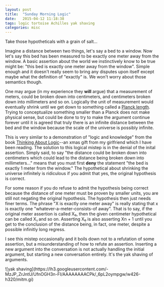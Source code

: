 ```yaml
---
layout: post
title:  "Sunday Morning Logic"
date:   2015-04-12 11:18:38
tags: logic tortoise Achilles yak shaving
categories: misc
---
```


Take those hypotheticals with a grain of salt...

Imagine a distance between two things, let's say a bed to a window. Now let's say
this bed has been measured to be exactly one meter away from the window. A basic
assertion about the world we instinctively know to be true might be: "this bed is
exactly one meter away from the window". Simple enough and it doesn't really seem
to bring any disputes upon itself except maybe what the definition of "exactly" is.
We won't worry about those semantics though.

One may argue (in my experience they **will** argue) that a measurement of meters,
could be broken down into centimeters, and centimeters broken down into millimeters
and so on. Logically the unit of measurement would eventually shrink until we get
down to something called a [Planck length](en.wikipedia.org/wiki/planck_length).
Trying to conceptualize something smaller than a Planck does not make physical
sense, but could be done to try to make the argument continue forever until it
is agreed that truly there is an infinite distance between the bed and the
window because the scale of the universe is possibly infinite.

This is very similar to a demonstration of "logic and knowledge" from the book
[Thinking About Logic](http://www.amazon.com/Thinking-about-Logic-Classic-Essays/dp/0813344697/ref=pd_bxgy_14_img_y)--an xmas gift from my girlfriend which
I have been reading. The solution to this logical mistep is in the denial of the
inital assertion. Simply said, to say "the distance could be broken down into
centimeters which could lead to the distance being broken down into
millimeters..." means that you must first **deny** the statement "the bed is exactly
1 meter from the window." The hypothetical about shrinking the universe
infinitely is ridiculous if you admit that yes, the original hypothesis is correct.

For some reason if you do refuse to admit the hypothesis being correct because the
distance of one meter must be proven by smaller units, you are still not negating
the original hypothesis. The hypothesis then just needs finer terms. The phrase
"X is exactly one meter away" is really stating that x is exactly one
"whatever-a-meter-consists-of away". That is to say, if the original meter
assertion is called X₀, then the given centimeter hypothetical can be called X₁ and
so on. Asserting X₀ is also asserting Xn + 1 until you get to the conclusion of
the distance being, in fact, one meter, despite a possible infinitly long regress.

I see this mistep occasionally and it boils down not to a refutation of some
assertion, but a misunderstanding of how to refute an assertion. Inserting a new
argument into the conversation is not actually handling the initial argument, but
starting a new conversation entirely. It's the yak shaving of arguments.

<span class="image yak-shaving">
![yak shaving](https://lh3.googleusercontent.com/-MzJP_ZrJntU/UfnOGH3n-FI/AAAAAAAACPk/_6pL2oympgw/w426-h320/mitm.gi)
</span>
